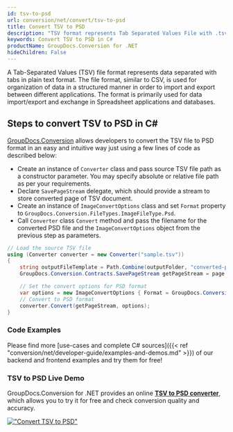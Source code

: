 ```yaml
---
id: tsv-to-psd
url: conversion/net/convert/tsv-to-psd
title: Convert TSV to PSD
description: "TSV format represents Tab Separated Values File with .tsv extension. Learn how to convert TSV to PSD file programmatically in C# language using GroupDocs.Conversion for .NET library."
keywords: Convert TSV to PSD in C#
productName: GroupDocs.Conversion for .NET
hideChildren: False
---
```


A Tab-Separated Values (TSV) file format represents data separated with tabs in plain text format. The file format, similar to CSV, is used for organization of data in a structured manner in order to import and export between different applications. The format is primarily used for data import/export and exchange in Spreadsheet applications and databases. 

## Steps to convert TSV to PSD in C#

[GroupDocs.Conversion](https://products.groupdocs.com/conversion/net) allows developers to convert the TSV file to PSD format in an easy and intuitive way just using a few lines of code as described below:

* Create an instance of `Converter` class and pass source TSV file path as a constructor parameter. You may specify absolute or relative file path as per your requirements. 
* Declare `SavePageStream` delegate, which should provide a stream to store converted page of TSV document.
* Create an instance of `ImageConvertOptions` class and set `Format` property to `GroupDocs.Conversion.FileTypes.ImageFileType.Psd`.
* Call `Converter` class `Convert` method and pass the filename for the converted PSD file and the `ImageConvertOptions` object from the previous step as parameters.

```csharp
// Load the source TSV file
using (Converter converter = new Converter("sample.tsv"))
{
    string outputFileTemplate = Path.Combine(outputFolder, "converted-page-{0}.psd");
    GroupDocs.Conversion.Contracts.SavePageStream getPageStream = page => new FileStream(string.Format(outputFileTemplate, page), FileMode.Create);

    // Set the convert options for PSD format
    var options = new ImageConvertOptions { Format = GroupDocs.Conversion.FileTypes.ImageFileType.Psd };   
    // Convert to PSD format
    converter.Convert(getPageStream, options);
}
```

### Code Examples

Please find more [use-cases and complete C# sources]({{< ref "conversion/net/developer-guide/examples-and-demos.md" >}}) of our backend and frontend examples and try them for free!

### TSV to PSD Live Demo

GroupDocs.Conversion for .NET provides an online [**TSV to PSD converter**](https://products.groupdocs.app/conversion/tsv-to-psd), which allows you to try it for free and check conversion quality and accuracy.

[!["Convert TSV to PSD"](conversion/net/images/convert-to-psd/convert-tsv-to-psd.png)](https://products.groupdocs.app/conversion/tsv-to-psd)